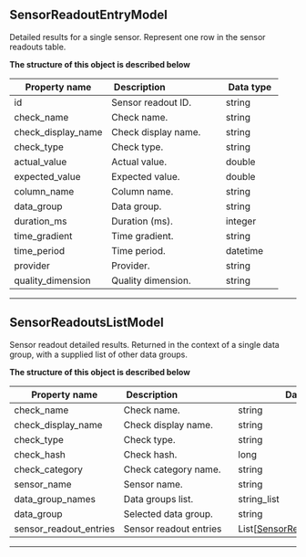 
## SensorReadoutEntryModel  
Detailed results for a single sensor. Represent one row in the sensor readouts table.  
  

**The structure of this object is described below**  
  

|&nbsp;Property&nbsp;name&nbsp;|&nbsp;Description&nbsp;&nbsp;&nbsp;&nbsp;&nbsp;&nbsp;&nbsp;&nbsp;&nbsp;&nbsp;&nbsp;&nbsp;&nbsp;&nbsp;&nbsp;&nbsp;&nbsp;&nbsp;&nbsp;&nbsp;&nbsp;|&nbsp;Data&nbsp;type&nbsp;|
|---------------|---------------------------------|-----------|
|id|Sensor readout ID.|string|
|check_name|Check name.|string|
|check_display_name|Check display name.|string|
|check_type|Check type.|string|
|actual_value|Actual value.|double|
|expected_value|Expected value.|double|
|column_name|Column name.|string|
|data_group|Data group.|string|
|duration_ms|Duration (ms).|integer|
|time_gradient|Time gradient.|string|
|time_period|Time period.|datetime|
|provider|Provider.|string|
|quality_dimension|Quality dimension.|string|


___  

## SensorReadoutsListModel  
Sensor readout detailed results. Returned in the context of a single data group, with a supplied list of other data groups.  
  

**The structure of this object is described below**  
  

|&nbsp;Property&nbsp;name&nbsp;|&nbsp;Description&nbsp;&nbsp;&nbsp;&nbsp;&nbsp;&nbsp;&nbsp;&nbsp;&nbsp;&nbsp;&nbsp;&nbsp;&nbsp;&nbsp;&nbsp;&nbsp;&nbsp;&nbsp;&nbsp;&nbsp;&nbsp;|&nbsp;Data&nbsp;type&nbsp;|
|---------------|---------------------------------|-----------|
|check_name|Check name.|string|
|check_display_name|Check display name.|string|
|check_type|Check type.|string|
|check_hash|Check hash.|long|
|check_category|Check category name.|string|
|sensor_name|Sensor name.|string|
|data_group_names|Data groups list.|string_list|
|data_group|Selected data group.|string|
|sensor_readout_entries|Sensor readout entries|List[[SensorReadoutEntryModel](#sensorreadoutentrymodel)]|


___  

